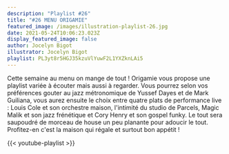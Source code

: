 ```yaml
---
description: "Playlist #26"
title: "#26 MENU ORIGAMIE"
featured_image: /images/illustration-playlist-26.jpg
date: 2021-05-24T10:06:23.023Z
display_featured_image: false
author: Jocelyn Bigot
illustrator: Jocelyn Bigot
playlist: PL3yt8r5HGJ35kzuVlYuwF2L1YXZknLAi5
---
```



Cette semaine au menu on mange de tout ! Origamie vous propose une playlist variée à écouter mais aussi à regarder. Vous pourrez selon vos préférences gouter au jazz métronomique de Yussef Dayes et de Mark Guiliana, vous aurez ensuite le choix entre quatre plats de performance live : Louis Cole et son orchestre maison, l'intimité du studio de Parcels, Magic Malik et son jazz frénétique et Cory Henry et son gospel funky. Le tout sera saupoudré de morceau de house un peu planante pour adoucir le tout. Profitez-en c'est la maison qui régale et surtout bon appétit ![](<>)[](<>)!



{{< youtube-playlist >}}